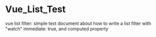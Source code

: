 # Vue_List_Test
vue list filter: simple text document about how to write a list filter with "watch" immediate: true, and computed property 
